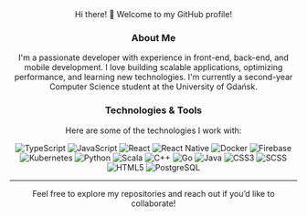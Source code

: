 <div align="center">
Hi there! 👋 Welcome to my GitHub profile!

### About Me
I'm a passionate developer with experience in front-end, back-end, and mobile development. I love building scalable applications, optimizing performance, and learning new technologies.
I'm currently a second-year Computer Science student at the University of Gdańsk.

### Technologies & Tools
Here are some of the technologies I work with:

![TypeScript](https://img.shields.io/badge/TypeScript-%23007ACC.svg?style=flat&logo=typescript&logoColor=white)
![JavaScript](https://img.shields.io/badge/JavaScript-%23F7DF1E.svg?style=flat&logo=javascript&logoColor=black) 
![React](https://img.shields.io/badge/React-%2320232a.svg?style=flat&logo=react&logoColor=%2361DAFB) 
![React Native](https://img.shields.io/badge/React%20Native-%2320232a.svg?style=flat&logo=react&logoColor=%2361DAFB)
![Docker](https://img.shields.io/badge/Docker-%232496ED.svg?style=flat&logo=docker&logoColor=white) 
![Firebase](https://img.shields.io/badge/Firebase-%23039BE5.svg?style=flat&logo=firebase&logoColor=white) 
![Kubernetes](https://img.shields.io/badge/Kubernetes-%23326CE5.svg?style=flat&logo=kubernetes&logoColor=white)
![Python](https://img.shields.io/badge/Python-%233776AB.svg?style=flat&logo=python&logoColor=white) 
![Scala](https://img.shields.io/badge/Scala-%23DC322F.svg?style=flat&logo=scala&logoColor=white) 
![C++](https://img.shields.io/badge/C++-%2300599C.svg?style=flat&logo=c%2B%2B&logoColor=white)
![Go](https://img.shields.io/badge/Go-%2300ADD8.svg?style=flat&logo=go&logoColor=white) 
![Java](https://img.shields.io/badge/Java-%23ED8B00.svg?style=flat&logo=java&logoColor=white) 
![CSS3](https://img.shields.io/badge/CSS3-%231572B6.svg?style=flat&logo=css3&logoColor=white) 
![SCSS](https://img.shields.io/badge/SCSS-%23CC6699.svg?style=flat&logo=sass&logoColor=white) 
![HTML5](https://img.shields.io/badge/HTML5-%23E34F26.svg?style=flat&logo=html5&logoColor=white) 
![PostgreSQL](https://img.shields.io/badge/PostgreSQL-%23336791.svg?style=flat&logo=postgresql&logoColor=white)

---
Feel free to explore my repositories and reach out if you’d like to collaborate!



<!---
madamski9/madamski9 is a ✨ special ✨ repository because its `README.md` (this file) appears on your GitHub profile.
You can click the Preview link to take a look at your changes.
--->
</div>


